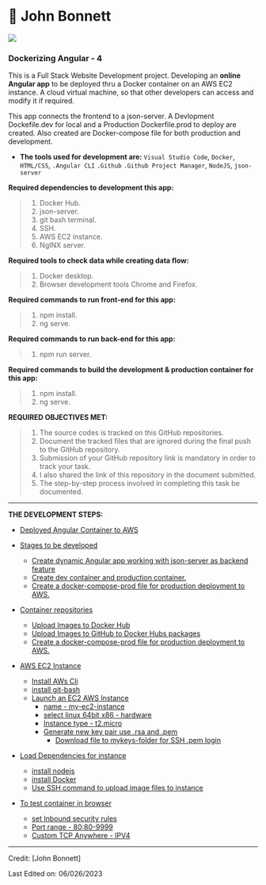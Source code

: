 # 🤵 John Bonnett

<p align="center">

![](https://camo.githubusercontent.com/992babdffd8c74a1502de375fbdf7e4d54773242/68747470733a2f2f6d656469612e67697068792e636f6d2f6d656469612f53576f536b4e36447854737a71494b4571762f67697068792e676966)

### Dockerizing Angular - 4

This is a Full Stack Website Development project. Developing an **online Angular app** to be deployed thru a Docker container on an AWS EC2 instance. A cloud virtual machine, so that other developers can access and modify it if required.

This app connects the frontend to a json-server. A Devlopment Dockefile.dev for local and a Production Dockerfile.prod to deploy are created. Also created are Docker-compose file for both production and development.

- **The tools used for development are:** ```Visual Studio Code```, ```Docker```, ```HTML/CSS```, ```.Angular CLI``` ```.Github``` ```.Github Project Manager```, ```NodeJS```, ```json-server```


**Required dependencies to development this app:**

  > 1. Docker Hub.
  > 2. json-server.
  > 3. git bash terminal.
  > 4. SSH.
  > 5. AWS EC2 instance.
  > 6. NgINX server.
  
  **Required tools to check data while creating data flow:**
  
  > 1. Docker desktop.
  > 2. Browser development tools Chrome and Firefox.

**Required commands to run front-end for this app:**

  > 1. npm install.
  > 2. ng serve.
  
  **Required commands to run back-end for this app:**

  > 1. npm run server.

  **Required commands to build the development & production container for this app:**

  > 1. npm install.
  > 2. ng serve.

**REQUIRED OBJECTIVES MET:**

  > 1. The source codes is tracked on this GitHub repositories.
  > 2. Document the tracked files that are ignored during the final push to the GitHub repository.
  > 3.  Submission of your GitHub repository link is mandatory in order to track your task.
  > 4. I also shared the link of this repository in the document submitted.
  > 5.  The step-by-step process involved in completing this task be documented.

---
**THE DEVELOPMENT STEPS:**

- [Deployed Angular Container to AWS ](#markdown)
- [Stages to be developed](#markdown-syntax-extensions)
  - [Create dynamic Angular app working with json-server as backend feature ](#markdown-extended-mde)
  - [Create dev container and production container.](#markdown-extended-mde) 
  - [Create a docker-compose-prod file for production deployment to AWS.](#markdown-extended-mde)
- [Container repositories](#markdown-syntax-extensions)
  - [Upload Images to Docker Hub ](#markdown-extended-mde)
  - [Upload Images to GitHub to Docker Hubs packages](#markdown-extended-mde) 
  - [Create a docker-compose-prod file for production deployment to AWS.](#markdown-extended-mde)
- [AWS EC2 Instance](#markdown-syntax-extensions)
   - [Install AWs Cli](#markdown-extended-mde)
  - [install git-bash](#markdown-extended-mde) 
  - [Launch an EC2 AWS Instance](#markdown-extended-mde)
    - [name - my-ec2-instance](#markdown-extended-mde)
     - [select linux 64bit x86 - hardware](#markdown-extended-mde)
      - [Instance type - t2.micro](#markdown-extended-mde)
      - [Generate new key pair use .rsa and .pem](#markdown-extended-mde)
         - [Download  file to mykeys-folder for SSH .pem login](#markdown-extended-mde)
- [Load Dependencies for instance](#markdown-syntax-extensions)
  - [install nodejs ](#markdown-extended-mde)
  - [install Docker](#markdown-extended-mde)
  - [Use SSH command to upload image files to instance](#markdown-extended-mde) 

- [To test container in browser](#markdown-syntax-extensions)
  - [set Inbound security rules](#markdown-extended-mde)
  - [Port range - 80:80-9999](#markdown-extended-mde)
  - [Custom TCP Anywhere - IPV4](#markdown-extended-mde)   
  
---

Credit: [John Bonnett]

Last Edited on: 06/026/2023


